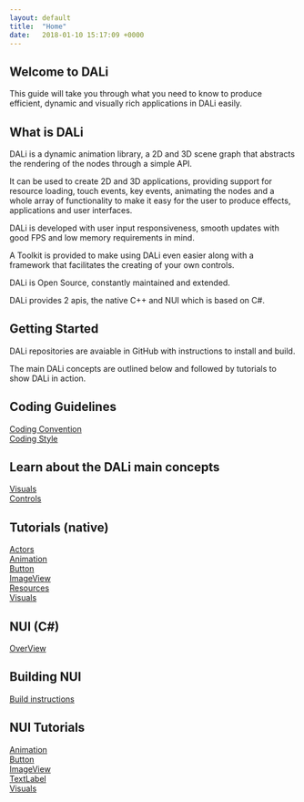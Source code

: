 ```yaml
---
layout: default
title:  "Home"
date:   2018-01-10 15:17:09 +0000
---
```


## Welcome to DALi

This guide will take you through what you need to know to produce efficient, dynamic and visually rich applications in DALi easily.<br>

## What is DALi

DALi is a dynamic animation library, a 2D and 3D scene graph that abstracts the rendering of the nodes through a simple API.<br>

It can be used to create 2D and 3D applications, providing support for resource loading, touch events, key events, animating the nodes and a whole array of functionality to make it easy for the user to produce effects, applications and user interfaces.<br>

DALi is developed with user input responsiveness, smooth updates with good FPS and low memory requirements in mind.<br>

A Toolkit is provided to make using DALi even easier along with a framework that facilitates the creating of your own controls.<br>

DALi is Open Source, constantly maintained and extended.<br>

DALi provides 2 apis, the native C++ and NUI which is based on C#.

## Getting Started

DALi repositories are avaiable in GitHub with instructions to install and build.<br>

The main DALi concepts are outlined below and followed by tutorials to show DALi in action.<br>

## Coding Guidelines

[Coding Convention]( ./docs/coding-guidelines/coding-convention ) <br>
[Coding Style]( ./docs/coding-guidelines/coding-style ) <br>

## Learn about the DALi main concepts

[Visuals]( ./docs/concepts/visuals-summary ) <br>
[Controls]( ./docs/concepts/control )


## Tutorials (native)

[Actors]( ./docs/native-tutorials/actor ) <br>
[Animation]( ./docs/native-tutorials/animation ) <br>
[Button]( ./docs/native-tutorials/button ) <br>
[ImageView]( ./docs/native-tutorials/imageView ) <br>
[Resources]( ./docs/native-tutorials/resources ) <br>
[Visuals]( ./docs/native-tutorials/visuals ) <br>

## NUI (C#)

[OverView]( ./docs/nui-tutorials/nui-overview ) <br>

## Building NUI

[Build instructions](./docs/nui-tutorials/build-instructions.md) <br>

## NUI Tutorials

[Animation]( ./docs/nui-tutorials/animation ) <br>
[Button]( ./docs/nui-tutorials/button ) <br>
[ImageView]( ./docs/nui-tutorials/image-view ) <br>
[TextLabel]( ./docs/nui-tutorials/text-label ) <br>
[Visuals]( ./docs/nui-tutorials/visuals ) <br>
